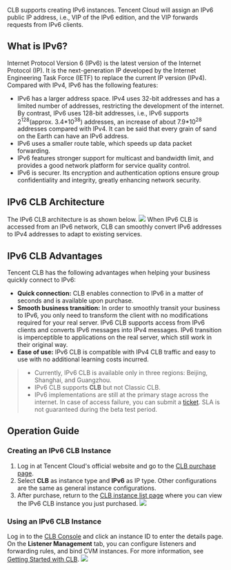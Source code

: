 CLB supports creating IPv6 instances. Tencent Cloud will assign an IPv6 public IP address, i.e., VIP of the IPv6 edition, and the VIP forwards requests from IPv6 clients.

## What is IPv6?
Internet Protocol Version 6 (IPv6) is the latest version of the Internet Protocol (IP). It is the next-generation IP developed by the Internet Engineering Task Force (IETF) to replace the current IP version (IPv4). Compared with IPv4, IPv6 has the following features:
- IPv6 has a larger address space. IPv4 uses 32-bit addresses and has a limited number of addresses, restricting the development of the internet. By contrast, IPv6 uses 128-bit addresses, i.e., IPv6 supports 2<sup>128</sup>(approx. 3.4\*10<sup>38</sup>) addresses, an increase of about 7.9\*10<sup>28</sup> addresses compared with IPv4. It can be said that every grain of sand on the Earth can have an IPv6 address.
- IPv6 uses a smaller route table, which speeds up data packet forwarding.
- IPv6 features stronger support for multicast and bandwidth limit, and provides a good network platform for service quality control.
- IPv6 is securer. Its encryption and authentication options ensure group confidentiality and integrity, greatly enhancing network security.

## IPv6 CLB Architecture
The IPv6 CLB architecture is as shown below.
![](https://main.qcloudimg.com/raw/e86896cc8286b53e8198facc8d28076f.png)
When IPv6 CLB is accessed from an IPv6 network, CLB can smoothly convert IPv6 addresses to IPv4 addresses to adapt to existing services.

## IPv6 CLB Advantages
Tencent CLB has the following advantages when helping your business quickly connect to IPv6:
- **Quick connection:** CLB enables connection to IPv6 in a matter of seconds and is available upon purchase.
- **Smooth business transition:** In order to smoothly transit your business to IPv6, you only need to transform the client with no modifications required for your real server. IPv6 CLB supports access from IPv6 clients and converts IPv6 messages into IPv4 messages. IPv6 transition is imperceptible to applications on the real server, which still work in their original way.
- **Ease of use:** IPv6 CLB is compatible with IPv4 CLB traffic and easy to use with no additional learning costs incurred.

>
>- Currently, IPv6 CLB is available only in three regions: Beijing, Shanghai, and Guangzhou.
>- IPv6 CLB supports **CLB** but not Classic CLB.
>- IPv6 implementations are still at the primary stage across the internet. In case of access failure, you can submit a [ticket](https://console.cloud.tencent.com/workorder/category). SLA is not guaranteed during the beta test period.

## Operation Guide
### Creating an IPv6 CLB Instance
1. Log in at Tencent Cloud's official website and go to the [CLB purchase page](https://buy.cloud.tencent.com/lb).
2. Select **CLB** as instance type and **IPv6** as IP type. Other configurations are the same as general instance configurations.
3. After purchase, return to the [CLB instance list page](https://console.cloud.tencent.com/loadbalance/index?rid=1&forward=1) where you can view the IPv6 CLB instance you just purchased.
![](https://main.qcloudimg.com/raw/9d3446c191de63911c40971ef6145264.png)

### Using an IPv6 CLB Instance
Log in to the [CLB Console](https://console.cloud.tencent.com/loadbalance/index?rid=1&forward=1) and click an instance ID to enter the details page. On the **Listener Management** tab, you can configure listeners and forwarding rules, and bind CVM instances. For more information, see [Getting Started with CLB](http://intl.cloud.tencent.com/document/product/214/8975).
![](https://main.qcloudimg.com/raw/68ba9471fbb0701fe1ddcfad982d6b44.png)
